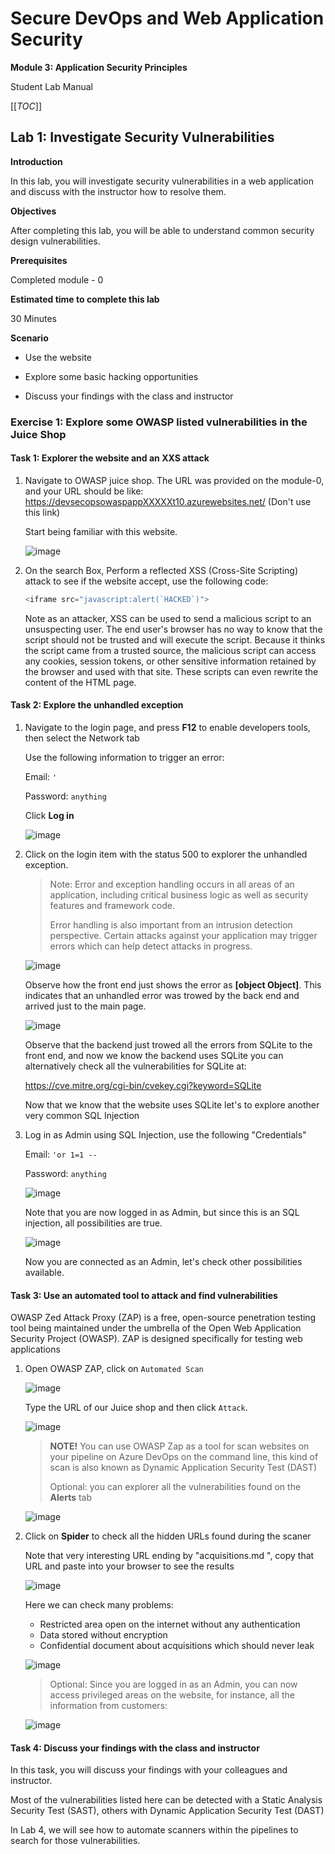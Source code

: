 # Secure DevOps and Web Application Security

**Module 3: Application Security Principles**

Student Lab Manual

[[_TOC_]]

## Lab 1: Investigate Security Vulnerabilities

**Introduction**

In this lab, you will investigate security vulnerabilities in a web
application and discuss with the instructor how to resolve them.

**Objectives**

After completing this lab, you will be able to understand common security design vulnerabilities.

**Prerequisites**

Completed module - 0

**Estimated time to complete this lab**

30 Minutes

**Scenario**

- Use the website

- Explore some basic hacking opportunities

- Discuss your findings with the class and instructor

### Exercise 1: Explore some OWASP listed vulnerabilities in the Juice Shop

#### Task 1: Explorer the website and an XXS attack

1. Navigate to OWASP juice shop. The URL was provided on the module-0, and your URL should be like: https://devsecopsowaspappXXXXXt10.azurewebsites.net/ (Don't use this link)

    Start being familiar with this website.

    ![image](https://user-images.githubusercontent.com/23251706/209039508-09699f47-79a1-4f9b-8a80-eb685a8c3f8b.png)

2. On the search Box, Perform a reflected XSS (Cross-Site Scripting) attack to see if the website accept, use the following code:

    ```js
    <iframe src="javascript:alert(`HACKED`)">
    ```

    Note as an attacker, XSS can be used to send a malicious script to an unsuspecting user. The end user's browser has no way to know that the script should not be trusted and will execute the script. Because it thinks the script came from a trusted source, the malicious script can access any cookies, session tokens, or other sensitive information retained by the browser and used with that site. These scripts can even rewrite the content of the HTML page. 

#### Task 2: Explore the unhandled exception

1. Navigate to the login page, and press **F12** to enable developers tools, then select the Network tab

    Use the following information to trigger an error:

    Email: `'`

    Password: `anything`

    Click **Log in**

    ![image](https://user-images.githubusercontent.com/23251706/209039535-0b337820-8823-4888-891a-db80fb3b3b31.png)

2. Click on the login item with the status 500 to explorer the unhandled exception.

    > Note: Error and exception handling occurs in all areas of an application, including critical business logic as well as security features and framework code.
    >
    > Error handling is also important from an intrusion detection perspective. Certain attacks against your application may trigger errors which can help detect attacks in progress.

    ![image](https://user-images.githubusercontent.com/23251706/209039564-24c842e0-fcc3-43f8-8c01-fbfecafc6739.png)

    Observe how the front end just shows the error as **[object Object]**. This indicates that an unhandled error was trowed by the back end and arrived just to the main page.

    ![image](https://user-images.githubusercontent.com/23251706/209039587-06708f1a-39d5-435b-93fb-20b96f732550.png)

    Observe that the backend just trowed all the errors from SQLite to the front end, and now we know the backend uses SQLite you can alternatively check all the vulnerabilities for SQLite at:

    <a href="https://cve.mitre.org/cgi-bin/cvekey.cgi?keyword=SQLite" target="_blank">https://cve.mitre.org/cgi-bin/cvekey.cgi?keyword=SQLite</a>

    Now that we know that the website uses SQLite let's to explore another very common SQL Injection

3. Log in as Admin using SQL Injection, use the following "Credentials"

    Email: `'or 1=1 --`

    Password: `anything`

    ![image](https://user-images.githubusercontent.com/23251706/209039615-59a44234-da3d-4371-82b1-f0f5229a20de.png)

    Note that you are now logged in as Admin, but since this is an SQL injection, all possibilities are true.

    ![image](https://user-images.githubusercontent.com/23251706/209039630-2aabcdaf-4c6e-48c7-b3d0-5e3eb74b9560.png)

    Now you are connected as an Admin, let's check other possibilities available.

#### Task 3: Use an automated tool to attack and find vulnerabilities

OWASP Zed Attack Proxy (ZAP) is a free, open-source penetration testing tool being maintained under the umbrella of the Open Web Application Security Project (OWASP). ZAP is designed specifically for testing web applications

1. Open OWASP ZAP, click on `Automated Scan`

    ![image](https://user-images.githubusercontent.com/23251706/209039662-27613027-decc-4dff-a371-de939cb66eec.png)

    Type the URL of our Juice shop and then click `Attack`.

    ![image](https://user-images.githubusercontent.com/23251706/209039701-568c3404-ab3f-4119-83c2-a8665812299a.png)

    > **NOTE!** You can use OWASP Zap as a tool for scan websites on your pipeline on Azure DevOps on the command line, this kind of scan is also known as Dynamic Application Security Test (DAST)
    >
    > Optional: you can explorer all the vulnerabilities found on the **Alerts** tab

    ![image](https://user-images.githubusercontent.com/23251706/209039715-41cf0101-f046-4d26-b115-67889f455e3a.png)

2. Click on **Spider** to check all the hidden URLs found during the scaner

    Note that very interesting URL ending by "acquisitions.md ", copy that URL and paste into your browser to see the results

    ![image](https://user-images.githubusercontent.com/23251706/209039747-8c512785-bca3-4f40-bbbd-96a3e10a7c09.png)

    Here we can check many problems:

    - Restricted area open on the internet without any authentication
    - Data stored without encryption
    - Confidential document about acquisitions which should never leak
  
    ![image](https://user-images.githubusercontent.com/23251706/209039805-29c0f9ec-05d2-4187-9a8a-1e2d26b72a2c.png)

    > Optional: Since you are logged in as an Admin, you can now access privileged areas on the website, for instance, all the information from customers:

    ![image](https://user-images.githubusercontent.com/23251706/209039818-ef902382-a1e8-4336-9d0c-067b6e8f3352.png)

#### Task 4: Discuss your findings with the class and instructor

In this task, you will discuss your findings with your colleagues and instructor.

Most of the vulnerabilities listed here can be detected with a Static Analysis Security Test (SAST), others with Dynamic Application Security Test (DAST)

In Lab 4, we will see how to automate scanners within the pipelines to search for those vulnerabilities.
